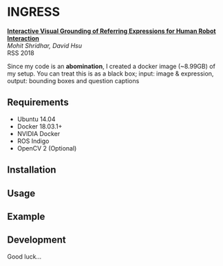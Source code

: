 # INGRESS

[**Interactive Visual Grounding of Referring Expressions for Human Robot Interaction**](http://www.roboticsproceedings.org/rss14/p28.pdf)  
*Mohit Shridhar, David Hsu*  
RSS 2018

Since my code is an **abomination**, I created a docker image (~8.99GB) of my setup. You can treat this is as a black box; input: image & expression, output: bounding boxes and question captions

## Requirements

- Ubuntu 14.04
- Docker 18.03.1+
- NVIDIA Docker
- ROS Indigo
- OpenCV 2 (Optional)

## Installation


## Usage


## Example


## Development

Good luck...



